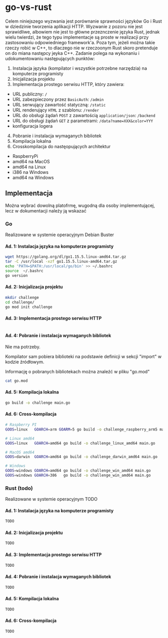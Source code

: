 # go-vs-rust
Celem niniejszego wyzwania jest porównanie sprawności języków Go i Rust w dziedzinie tworzenia aplikacji HTTP. 
Wyzwanie z pozoru nie jest sprawidliwe, albowiem nie jest to główne przeznczenie języka Rust, jednak wielu twierdzi, że tego typu implementacje są proste w realizacji przy zastosowaniu odpowiedniego framework'a. Poza tym, jeżeli można takie rzeczy robić w C++, to dlaczego nie w rzeczoonym Rust skoro pretenduje on do miana następcy jeyka C++.
Zadanie polega na wykonaniu i udokumentowaniu następujących punktów:
1. Instalacja języka (kompilator i wszystkie potrzebne narzędzia) na komputerze programisty
2. Inicjalizacja projektu
3. Implementacja prostego serwisu HTTP, który zawiera:
- URL publiczny: `/`
- URL zabezpieczony przez `BasicAuth`: `/admin`
- URL serwujący zawartość statyczną: `/static`
- URL renderujący `HTML` z szablonu: `/render`
- URL do obsługi żądań `POST` z zawartością `application/json`: `/backend`
- URL do obsługi żądań `GET`  z parametrami: `/data?name=XXX&color=YYY`
- konfiguracja logera
4. Pobranie i instalacja wymaganych bibliotek 
5. Kompilacja lokalna
6. Crosskompilacja do nastęopujących architektur
- RaspberryPi
- amd64 na MacOS
- amd64 na Linux
- i386  na Windows
- amd64 na Windows

## Implementacja
Można wybrać dowolną platofrmę, wugodną dla osoby implementującej, lecz w dokumentacji należy ją wskazać

### Go
Realizowane w systemie operacyjnym Debian Buster
#### Ad. 1: Instalacja języka na komputerze programisty
```bash
wget https://golang.org/dl/go1.15.5.linux-amd64.tar.gz
tar -C /usr/local -xzf go1.15.5.linux-amd64.tar.gz
echo 'PATH=$PATH:/usr/local/go/bin' >> ~/.bashrc
source  ~/.bashrc
go version
```
#### Ad. 2: Inicjalizacja projektu
```bash
mkdir challenge
cd challenge/
go mod init challenge
```
#### Ad. 3: Implementacja prostego serwisu HTTP
```bash

```
#### Ad. 4: Pobranie i instalacja wymaganych bibliotek 
Nie ma potrzeby. 

Kompilator sam pobiera biblioteki na podstawie definicji w sekcji "import" w kodzie źródłowym. 

Informację o pobranych bibliotekach można znaleźć w pliku "go.mod"
```bash
cat go.mod
```
#### Ad. 5: Kompilacja lokalna
```bash
go build -o challenge main.go
```
#### Ad. 6: Cross-kompilacja
```bash
# Raspberry PI
GOOS=linux   GOARCH=arm GOARM=5 go build -o challenge_raspberry_arm5 main.go

# Linux amd64
GOOS=linux   GOARCH=amd64 go build -o challenge_linux_amd64 main.go

# MacOS amd64
GOOS=darwin  GOARCH=amd64 go build -o challenge_darwin_amd64 main.go

# Windows
GOOS=windows GOARCH=amd64 go build -o challenge_win_amd64 main.go
GOOS=windows GOARCH=386   go build -o challenge_win_amd64 main.go
```

### Rust (todo)
Realizowane w systemie operacyjnym TODO
#### Ad. 1: Instalacja języka na komputerze programisty
```bash
TODO
```
#### Ad. 2: Inicjalizacja projektu
```bash
TODO
```
#### Ad. 3: Implementacja prostego serwisu HTTP
```bash
TODO
```
#### Ad. 4: Pobranie i instalacja wymaganych bibliotek 
```bash
TODO
```
#### Ad. 5: Kompilacja lokalna
```bash
TODO
```
#### Ad. 6: Cross-kompilacja
```bash
TODO
```

